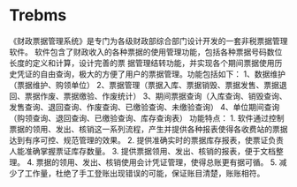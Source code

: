 # Trebms
 《财政票据管理系统》是专门为各级财政部综合部门设计开发的一套非税票据管理软件。 软件包含了财政收入的各种票据的使用管理功能，包括各种票据号码数位长度的定义和计算，设计完善的票 据管理结转功能，并实现各个期间票据使用历史凭证的自由查询，极大的方便了用户的票据管理。功能包括如下： 1、数据维护（票据维护、购领单位） 2、票据管理（票据入库、票据销毁、票据发售、票据退回、票据作废、票据缴验、作废统计） 3、期间票据查询（入库查询、销毁查询、发售查询、退回查询、作废查询、已缴验查询、未缴验查询） 4、单位期间查询（购领查询、退回查询、已缴验查询、库存查询表） 功能特点： 1. 软件通过控制票据的领用、发出、核销这一系列流程，产生并提供各种报表使得各收费站的票据达到有序可控、规范管理的效果。 2. 提供准确实时的票据库存报表，使票证负责人能准确掌握票证库存数量。 3. 提供票据领用、发出、核销的报表，便于文档整理。 4. 票据的领用、发出、核销使用会计凭证管理，使得总账更有据可循。 5. 减少了工作量，杜绝了手工登账出现错误的可能，保证账目清楚，账账相符。
